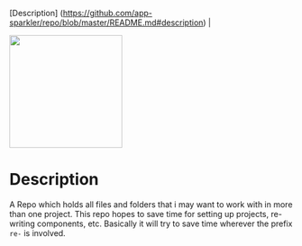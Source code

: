[Description] (https://github.com/app-sparkler/repo/blob/master/README.md#description) | 

<img src="https://octodex.github.com/images/yaktocat.png" width="200" />

# Description

A Repo which holds all files and folders that i may want to work with in more than one project.  This repo hopes to save time for setting up projects, re-writing components, etc.  Basically it will try to save time wherever the prefix `re-` is involved.
